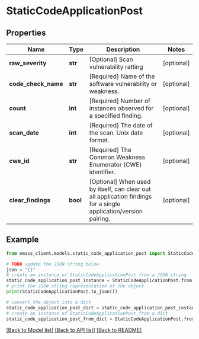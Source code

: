 # StaticCodeApplicationPost


## Properties

Name | Type | Description | Notes
------------ | ------------- | ------------- | -------------
**raw_severity** | **str** | [Optional] Scan vulnerability ratting | [optional] 
**code_check_name** | **str** | [Required] Name of the software vulnerability or weakness. | [optional] 
**count** | **int** | [Required] Number of instances observed for a specified finding. | [optional] 
**scan_date** | **int** | [Required] The date of the scan. Unix date format. | [optional] 
**cwe_id** | **str** | [Required] The Common Weakness Enumerator (CWE) identifier. | [optional] 
**clear_findings** | **bool** | [Optional] When used by itself, can clear out all application findings for a single application/version pairing. | [optional] 

## Example

```python
from emass_client.models.static_code_application_post import StaticCodeApplicationPost

# TODO update the JSON string below
json = "{}"
# create an instance of StaticCodeApplicationPost from a JSON string
static_code_application_post_instance = StaticCodeApplicationPost.from_json(json)
# print the JSON string representation of the object
print(StaticCodeApplicationPost.to_json())

# convert the object into a dict
static_code_application_post_dict = static_code_application_post_instance.to_dict()
# create an instance of StaticCodeApplicationPost from a dict
static_code_application_post_from_dict = StaticCodeApplicationPost.from_dict(static_code_application_post_dict)
```
[[Back to Model list]](../README.md#documentation-for-models) [[Back to API list]](../README.md#documentation-for-api-endpoints) [[Back to README]](../README.md)



